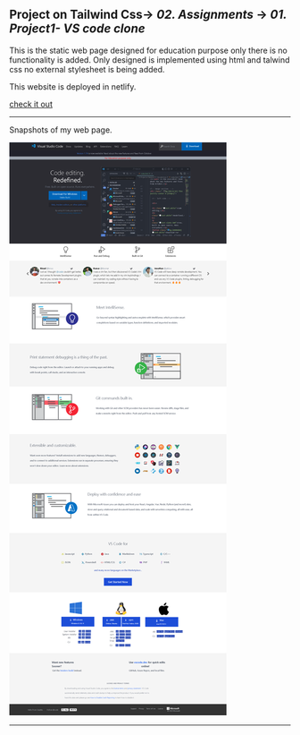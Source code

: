 ## Project on Tailwind Css-> <em>02. Assignments</em> -> <em>01. Project1- VS code clone</em>

This is the static web page designed for education purpose only there is no functionality is added. Only designed is implemented using html and talwind css no external stylesheet is being added.

This website is deployed in netlify.

[check it out](https://codevisualstudio.netlify.app/)

<hr/>

Snapshots of my web page.

![](./../00.%20Output/01.%20Project1-%20VS%20code%20clone.png)

<hr/>
